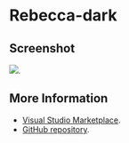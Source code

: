 # Rebecca-dark



## Screenshot
![](https://raw.githubusercontent.com/gerane/VSCodeThemes/master/gerane.Theme-Rebecca-dark/screenshot.png).


## More Information
* [Visual Studio Marketplace](https://marketplace.visualstudio.com/items/gerane.Theme-Rebecca-dark).
* [GitHub repository](https://github.com/gerane/VSCodeThemes).
